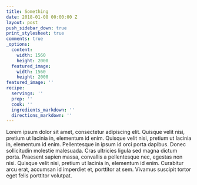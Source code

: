 ```yaml
---
title: Something
date: 2018-01-08 00:00:00 Z
layout: post
push_sidebar_down: true
print_stylesheet: true
comments: true
_options:
  content:
    width: 1560
    height: 2000
  featured_image:
    width: 1560
    height: 2000
featured_image: ''
recipe:
  servings: ''
  prep: ''
  cook: ''
  ingredients_markdown: ''
  directions_markdown: ''
---
```


Lorem ipsum dolor sit amet, consectetur adipiscing elit. Quisque velit nisi, pretium ut lacinia in, elementum id enim. Quisque velit nisi, pretium ut lacinia in, elementum id enim. Pellentesque in ipsum id orci porta dapibus. Donec sollicitudin molestie malesuada. Cras ultricies ligula sed magna dictum porta. Praesent sapien massa, convallis a pellentesque nec, egestas non nisi. Quisque velit nisi, pretium ut lacinia in, elementum id enim. Curabitur arcu erat, accumsan id imperdiet et, porttitor at sem. Vivamus suscipit tortor eget felis porttitor volutpat.